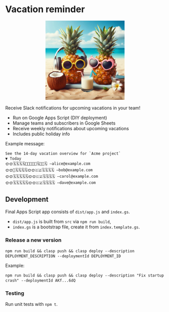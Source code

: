 # Vacation reminder

<div align="center">
  <img src="./asset/pineapples.jpeg" height="250">
</div>

Receive Slack notifications for upcoming vacations in your team!
- Run on Google Apps Script (DIY deployment)
- Manage teams and subscribers in Google Sheets
- Receive weekly notifications about upcoming vacations
- Includes public holiday info


Example message:
```
See the 14-day vacation overview for `Acme project`
▼ Today
🌞🌞🗓🗓🗓🗓🌴🌞🌞🇨🇿🗓🌴🌴🗓 —alice@example.com
🌞🌞🌴🗓🗓🗓🗓🌞🌞🇨🇿🗓🗓🗓🗓 —bob@example.com
🌞🌞🗓🗓🗓🗓🗓🌞🌞🇨🇿🗓🗓🗓🗓 —carol@example.com
🌞🌞🗓🗓🗓🗓🗓🌞🌞🇨🇿🗓🗓🗓🗓 —dave@example.com
```



## Development

Final Apps Script app consists of `dist/app.js` and `index.gs`.
- `dist/app.js` is built from `src` via `npm run build`,
- `index.gs` is a bootstrap file, create it from `index.template.gs`.

### Release a new version
```
npm run build && clasp push && clasp deploy --description DEPLOYMENT_DESCRIPTION --deploymentId DEPLOYMENT_ID
```
Example:
```
npm run build && clasp push && clasp deploy --description "Fix startup crash" --deploymentId AKf...6dQ
```

### Testing

Run unit tests with `npm t`.